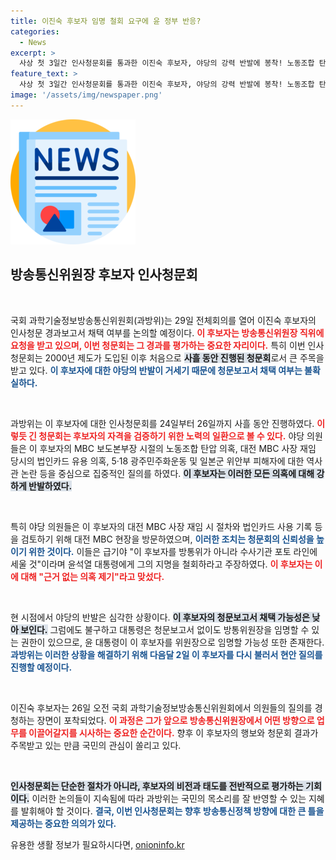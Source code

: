 ```yaml
---
title: 이진숙 후보자 임명 철회 요구에 윤 정부 반응?
categories:
  - News
excerpt: >
  사상 첫 3일간 인사청문회를 통과한 이진숙 후보자, 야당의 강력 반발에 봉착! 노동조합 탄압 의혹과 과거 역사관 논란이 불거지며 진풍경이 벌어지고 있다. 윤석열 대통령의 최종 결정은?
feature_text: >
  사상 첫 3일간 인사청문회를 통과한 이진숙 후보자, 야당의 강력 반발에 봉착! 노동조합 탄압 의혹과 과거 역사관 논란이 불거지며 진풍경이 벌어지고 있다. 윤석열 대통령의 최종 결정은?
image: '/assets/img/newspaper.png'
---
```


<p><img src="/assets/img/newspaper.png" alt="kimp 속보" /></p>

<h2 data-ke-size="size26">방송통신위원장 후보자 인사청문회</h2>

<p data-ke-size="size16">&nbsp;</p>

<p>국회 과학기술정보방송통신위원회(과방위)는 29일 전체회의를 열어 이진숙 후보자의 인사청문 경과보고서 채택 여부를 논의할 예정이다. <b><span style="color: #ee2323;">이 후보자는 방송통신위원장 직위에 요청을 받고 있으며, 이번 청문회는 그 경과를 평가하는 중요한 자리이다.</span></b> 특히 이번 인사청문회는 2000년 제도가 도입된 이후 처음으로 <b><span style="background-color: #21538527;">사흘 동안 진행된 청문회</span></b>로서 큰 주목을 받고 있다. <b><span style="color: #1a5490;">이 후보자에 대한 야당의 반발이 거세기 때문에 청문보고서 채택 여부는 불확실하다.</span></b></p>

<p data-ke-size="size16">&nbsp;</p>

<p>과방위는 이 후보자에 대한 인사청문회를 24일부터 26일까지 사흘 동안 진행하였다. <b><span style="color: #ee2323;">이렇듯 긴 청문회는 후보자의 자격을 검증하기 위한 노력의 일환으로 볼 수 있다.</span></b> 야당 의원들은 이 후보자의 MBC 보도본부장 시절의 노동조합 탄압 의혹, 대전 MBC 사장 재임 당시의 법인카드 유용 의혹, 5·18 광주민주화운동 및 일본군 위안부 피해자에 대한 역사관 논란 등을 중심으로 집중적인 질의를 하였다. <b><span style="background-color: #21538527;">이 후보자는 이러한 모든 의혹에 대해 강하게 반발하였다.</span></b></p>

<p data-ke-size="size16">&nbsp;</p>

<p>특히 야당 의원들은 이 후보자의 대전 MBC 사장 재임 시 절차와 법인카드 사용 기록 등을 검토하기 위해 대전 MBC 현장을 방문하였으며, <b><span style="color: #1a5490;">이러한 조치는 청문회의 신뢰성을 높이기 위한 것이다.</span></b> 이들은 급기야 "이 후보자를 방통위가 아니라 수사기관 포토 라인에 세울 것"이라며 윤석열 대통령에게 그의 지명을 철회하라고 주장하였다. <b><span style="color: #ee2323;">이 후보자는 이에 대해 "근거 없는 의혹 제기"라고 맞섰다.</span></b></p>

<p data-ke-size="size16">&nbsp;</p>

<p>현 시점에서 야당의 반발은 심각한 상황이다. <b><span style="background-color: #21538527;">이 후보자의 청문보고서 채택 가능성은 낮아 보인다.</span></b> 그럼에도 불구하고 대통령은 청문보고서 없이도 방통위원장을 임명할 수 있는 권한이 있으므로, 윤 대통령이 이 후보자를 위원장으로 임명할 가능성 또한 존재한다. <b><span style="color: #1a5490;">과방위는 이러한 상황을 해결하기 위해 다음달 2일 이 후보자를 다시 불러서 현안 질의를 진행할 예정이다.</span></b></p>

<p data-ke-size="size16">&nbsp;</p>

<p>이진숙 후보자는 26일 오전 국회 과학기술정보방송통신위원회에서 의원들의 질의를 경청하는 장면이 포착되었다. <b><span style="color: #ee2323;">이 과정은 그가 앞으로 방송통신위원장에서 어떤 방향으로 업무를 이끌어갈지를 시사하는 중요한 순간이다.</span></b> 향후 이 후보자의 행보와 청문회 결과가 주목받고 있는 만큼 국민의 관심이 쏠리고 있다. </p>

<p data-ke-size="size16">&nbsp;</p>

<p><b><span style="background-color: #21538527;">인사청문회는 단순한 절차가 아니라, 후보자의 비전과 태도를 전반적으로 평가하는 기회이다.</span></b> 이러한 논의들이 지속됨에 따라 과방위는 국민의 목소리를 잘 반영할 수 있는 지혜를 발휘해야 할 것이다. <b><span style="color: #1a5490;">결국, 이번 인사청문회는 향후 방송통신정책 방향에 대한 큰 틀을 제공하는 중요한 의의가 있다.</span></b></p>
유용한 생활 정보가 필요하시다면, <a href="https://onioninfo.kr" rel="dofollow">onioninfo.kr</a>


